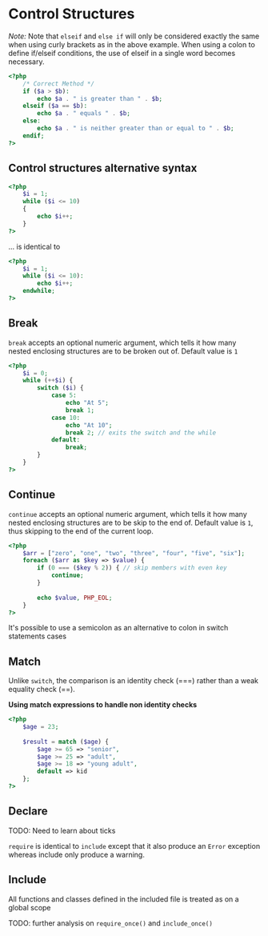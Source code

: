 
# Control Structures  

*Note:* Note that `elseif` and `else if` will only be considered exactly the same when using curly brackets as in the above example. When using a colon to define if/elseif conditions, the use of elseif in a single word becomes necessary. 

```php
<?php
    /* Correct Method */
    if ($a > $b):
        echo $a . " is greater than " . $b;
    elseif ($a == $b):
        echo $a . " equals " . $b;
    else:
        echo $a . " is neither greater than or equal to " . $b;
    endif;
?>
```  

## Control structures alternative syntax  

```php
<?php
    $i = 1;
    while ($i <= 10)
    {
        echo $i++;
    }
?>
```

... is identical to  

```php
<?php
    $i = 1;
    while ($i <= 10):
        echo $i++;
    endwhile;
?>
```


## Break  

`break` accepts an optional numeric argument, which tells it how many nested enclosing structures are to be broken out of. Default value is `1`  

```php
<?php
    $i = 0;
    while (++$i) {
        switch ($i) {
            case 5:
                echo "At 5";
                break 1;
            case 10:
                echo "At 10";
                break 2; // exits the switch and the while  
            default:
                break;
        }
    }
?>
``` 

## Continue  

`continue` accepts an optional numeric argument, which tells it how many nested enclosing structures are to be skip to the end of. Default value is `1`, thus skipping to the end of the current loop.  

```php
<?php
    $arr = ["zero", "one", "two", "three", "four", "five", "six"];
    foreach ($arr as $key => $value) {
        if (0 === ($key % 2)) { // skip members with even key
            continue;
        }
        
        echo $value, PHP_EOL;
    }
?>
```

It's possible to use a semicolon as an alternative to colon in switch statements cases  


## Match  

Unlike `switch`, the comparison is an identity check (===) rather than a weak equality check (==).  

**Using match expressions to handle non identity checks**  

```php
<?php
    $age = 23;
    
    $result = match ($age) {
        $age >= 65 => "senior",
        $age >= 25 => "adult",
        $age >= 18 => "young adult",
        default => kid
    };
?>
```

## Declare  

TODO: Need to learn about ticks

`require` is identical to `include` except that it also produce an `Error` exception whereas include only produce a warning.

## Include  

All functions and classes defined in the included file is treated as on a global scope  

TODO: further analysis on `require_once()` and `include_once()`
